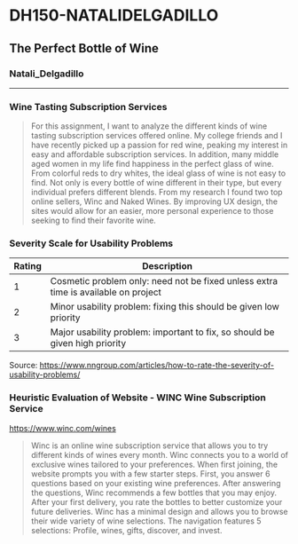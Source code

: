 # DH150-NATALIDELGADILLO
## The Perfect Bottle of Wine
### Natali_Delgadillo



----------

### Wine Tasting Subscription Services
> For this assignment, I want to analyze the different kinds of wine tasting subscription services offered online. My college friends and I have recently picked up a passion for red wine, peaking my interest in easy and affordable subscription services. In addition, many middle aged women in my life find happiness in the perfect glass of wine. From colorful reds to dry whites, the ideal glass of wine is not easy to find. Not only is every bottle of wine different in their type, but every individual prefers different blends. From my research I found two top online sellers, Winc and Naked Wines. By improving UX design, the sites would allow for an easier, more personal experience to those seeking to find their favorite wine. 

### Severity Scale for Usability Problems  
Rating | Description
------------ | -------------
1 | Cosmetic problem only: need not be fixed unless extra time is available on project
2 | Minor usability problem: fixing this should be given low priority
3 | Major usability problem: important to fix, so should be given high priority

Source: https://www.nngroup.com/articles/how-to-rate-the-severity-of-usability-problems/

### Heuristic Evaluation of Website - WINC Wine Subscription Service 

https://www.winc.com/wines

> Winc is an online wine subscription service that allows you to try different kinds of wines every month. Winc connects you to a world of exclusive wines tailored to your preferences. When first joining, the website prompts you with a few starter steps. First, you answer 6 questions based on your existing wine preferences. After answering the questions, Winc recommends a few bottles that you may enjoy. After your first delivery, you rate the bottles to better customize your future deliveries. Winc has a minimal design and allows you to browse their wide variety of wine selections. The navigation features 5 selections: Profile, wines, gifts, discover, and invest.


